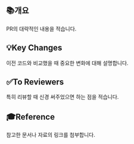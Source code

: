 ## 📚개요
PR의 대략적인 내용을 적습니다.

## 💡Key Changes
이전 코드와 비교했을 때 중요한 변화에 대해 설명합니다.

## ✅To Reviewers
특히 리뷰할 때 신경 써주었으면 하는 점을 적습니다.

## 🎓Reference
참고한 문서나 자료의 링크를 첨부합니다.
